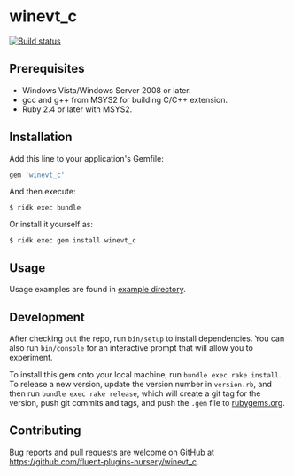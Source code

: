 # winevt_c

[![Build status](https://ci.appveyor.com/api/projects/status/o5771b3cb6x3acq0/branch/master?svg=true)](https://ci.appveyor.com/project/cosmo0920/winevt-c-6145k/branch/master)

## Prerequisites

* Windows Vista/Windows Server 2008 or later.
* gcc and g++ from MSYS2 for building C/C++ extension.
* Ruby 2.4 or later with MSYS2.

## Installation

Add this line to your application's Gemfile:

```ruby
gem 'winevt_c'
```

And then execute:

    $ ridk exec bundle

Or install it yourself as:

    $ ridk exec gem install winevt_c

## Usage

Usage examples are found in [example directory](example).
## Development

After checking out the repo, run `bin/setup` to install dependencies. You can also run `bin/console` for an interactive prompt that will allow you to experiment.

To install this gem onto your local machine, run `bundle exec rake install`. To release a new version, update the version number in `version.rb`, and then run `bundle exec rake release`, which will create a git tag for the version, push git commits and tags, and push the `.gem` file to [rubygems.org](https://rubygems.org).

## Contributing

Bug reports and pull requests are welcome on GitHub at https://github.com/fluent-plugins-nursery/winevt_c.

